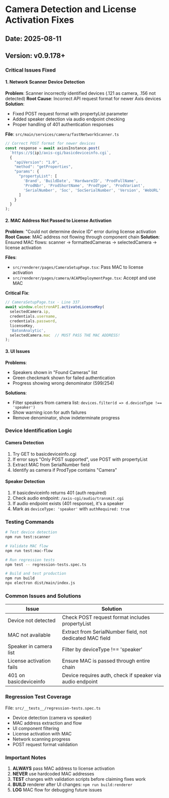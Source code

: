 # Camera Detection and License Activation Fixes

## Date: 2025-08-11
## Version: v0.9.178+

### Critical Issues Fixed

#### 1. Network Scanner Device Detection
**Problem**: Scanner incorrectly identified devices (.121 as camera, .156 not detected)
**Root Cause**: Incorrect API request format for newer Axis devices
**Solution**: 
- Fixed POST request format with propertyList parameter
- Added speaker detection via audio endpoint checking
- Proper handling of 401 authentication responses

**File**: `src/main/services/camera/fastNetworkScanner.ts`
```typescript
// Correct POST format for newer devices
const response = await axiosInstance.post(
  `https://${ip}/axis-cgi/basicdeviceinfo.cgi`,
  {
    "apiVersion": "1.0",
    "method": "getProperties",
    "params": { 
      "propertyList": [
        'Brand', 'BuildDate', 'HardwareID', 'ProdFullName',
        'ProdNbr', 'ProdShortName', 'ProdType', 'ProdVariant',
        'SerialNumber', 'Soc', 'SocSerialNumber', 'Version', 'WebURL'
      ]
    }
  }
);
```

#### 2. MAC Address Not Passed to License Activation
**Problem**: "Could not determine device ID" error during license activation
**Root Cause**: MAC address not flowing through component chain
**Solution**: Ensured MAC flows: scanner → formattedCameras → selectedCamera → license activation

**Files**:
- `src/renderer/pages/CameraSetupPage.tsx`: Pass MAC to license activation
- `src/renderer/pages/camera/ACAPDeploymentPage.tsx`: Accept and use MAC

**Critical Fix**:
```typescript
// CameraSetupPage.tsx - Line 337
await window.electronAPI.activateLicenseKey(
  selectedCamera.ip,
  credentials.username,
  credentials.password,
  licenseKey,
  'BatonAnalytic',
  selectedCamera.mac  // MUST PASS THE MAC ADDRESS!
);
```

#### 3. UI Issues
**Problems**:
- Speakers shown in "Found Cameras" list
- Green checkmark shown for failed authentication
- Progress showing wrong denominator (599/254)

**Solutions**:
- Filter speakers from camera list: `devices.filter(d => d.deviceType !== 'speaker')`
- Show warning icon for auth failures
- Remove denominator, show indeterminate progress

### Device Identification Logic

#### Camera Detection
1. Try GET to basicdeviceinfo.cgi
2. If error says "Only POST supported", use POST with propertyList
3. Extract MAC from SerialNumber field
4. Identify as camera if ProdType contains "Camera"

#### Speaker Detection
1. If basicdeviceinfo returns 401 (auth required)
2. Check audio endpoint: `/axis-cgi/audio/transmit.cgi`
3. If audio endpoint exists (401 response), it's a speaker
4. Mark as `deviceType: 'speaker'` with `authRequired: true`

### Testing Commands

```bash
# Test device detection
npm run test:scanner

# Validate MAC flow
npm run test:mac-flow

# Run regression tests
npm test -- regression-tests.spec.ts

# Build and test production
npm run build
npx electron dist/main/index.js
```

### Common Issues and Solutions

| Issue | Solution |
|-------|----------|
| Device not detected | Check POST request format includes propertyList |
| MAC not available | Extract from SerialNumber field, not dedicated MAC field |
| Speaker in camera list | Filter by deviceType !== 'speaker' |
| License activation fails | Ensure MAC is passed through entire chain |
| 401 on basicdeviceinfo | Device requires auth, check if speaker via audio endpoint |

### Regression Test Coverage

File: `src/__tests__/regression-tests.spec.ts`
- Device detection (camera vs speaker)
- MAC address extraction and flow
- UI component filtering
- License activation with MAC
- Network scanning progress
- POST request format validation

### Important Notes

1. **ALWAYS** pass MAC address to license activation
2. **NEVER** use hardcoded MAC addresses
3. **TEST** changes with validation scripts before claiming fixes work
4. **BUILD** renderer after UI changes: `npm run build:renderer`
5. **LOG** MAC flow for debugging future issues